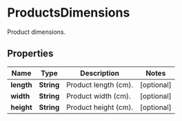

# ProductsDimensions

Product dimensions.

## Properties

Name | Type | Description | Notes
------------ | ------------- | ------------- | -------------
**length** | **String** | Product length (cm). |  [optional]
**width** | **String** | Product width (cm). |  [optional]
**height** | **String** | Product height (cm). |  [optional]



